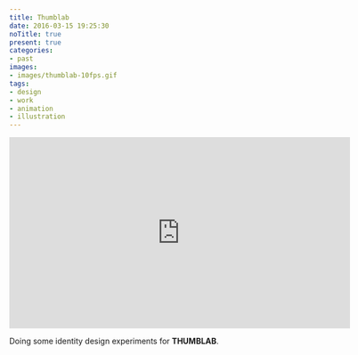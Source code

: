 ```yaml
---
title: Thumblab
date: 2016-03-15 19:25:30
noTitle: true
present: true
categories:
- past
images:
- images/thumblab-10fps.gif
tags:
- design
- work
- animation
- illustration
---
```

<div class="embeddedVideo-container"><div class="embeddedVideo video-16-9"><iframe src="https://player.vimeo.com/video/164466626?loop=1&color=BDB7AD&title=0&byline=0&portrait=0" width="612" height="344" frameborder="0" webkitallowfullscreen mozallowfullscreen allowfullscreen></iframe></div></div>

Doing some identity design experiments for **THUMBLAB**.
